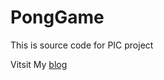 PongGame
========

This is source code for PIC project

Vitsit My [blog](https://www.selfscript.me/project/ponggame/)
